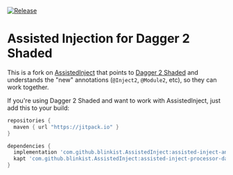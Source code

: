 [![Release](https://jitpack.io/v/blinkist/AssistedInject.svg?style=flat-square)](https://jitpack.io/#blinkist/AssistedInject)

# Assisted Injection for Dagger 2 Shaded

This is a fork on [AssistedInject](https://github.com/square/AssistedInject) 
that points to [Dagger 2 Shaded](https://github.com/blinkist/dagger2-shaded) 
and understands the "new" annotations (`@Inject2`, `@Module2`, etc), so they can work together.

If you're using Dagger 2 Shaded and want to work with AssistedInject, just add this to your build:

```groovy
repositories {
  maven { url "https://jitpack.io" }
}

dependencies {
  implementation 'com.github.blinkist.AssistedInject:assisted-inject-annotations-dagger2:0.5.1-dagger2-shaded-friendly'
  kapt 'com.github.blinkist.AssistedInject:assisted-inject-processor-dagger2:0.5.1-dagger2-shaded-friendly'
}
```
